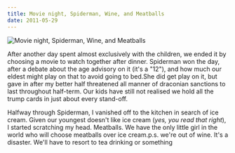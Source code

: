 ```yaml
---
title: Movie night, Spiderman, Wine, and Meatballs
date: 2011-05-29
---
```


![Movie night, Spiderman, Wine, and Meatballs](https://source.unsplash.com/DWyRC2juMgs/1600x900)

After another day spent almost exclusively with the children, we ended it by choosing a movie to watch together after dinner. Spiderman won the day, after a debate about the age advisory on it (it's a "12"), and how much our eldest might play on that to avoid going to bed.She did get play on it, but gave in after my better half threatened all manner of draconian sanctions to last throughout half-term. Our kids have still not realised we hold all the trump cards in just about every stand-off.

Halfway through Spiderman, I vanished off to the kitchen in search of ice cream. Given our youngest doesn't like ice cream (_yes, you read that right_), I started scratching my head. Meatballs. We have the only little girl in the world who will choose meatballs over ice cream.p.s. we're out of wine. It's a disaster. We'll have to resort to tea drinking or something